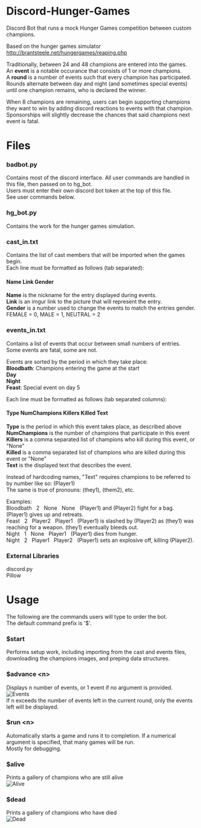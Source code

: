 # Discord-Hunger-Games
Discord Bot that runs a mock Hunger Games competition between custom champions.  

Based on the hunger games simulator http://brantsteele.net/hungergames/reaping.php

Traditionally, between 24 and 48 champions are entered into the games.  
An **event** is a notable occurance that consists of 1 or more champions.  
A **round** is a number of events such that every champion has participated.  
Rounds alternate between day and night (and sometimes special events) until one champion remains, who is declared the winner.

When 8 champions are remaining, users can begin supporting champions they want to win by adding discord reactions to events with that champion.  
Sponsorships will slightly decrease the chances that said champions next event is fatal.  

# Files
### badbot.py
Contains most of the discord interface. All user commands are handled in this file, then passed on to hg_bot.  
Users must enter their own discord bot token at the top of this file.  
See user commands below.

### hg_bot.py
Contains the work for the hunger games simulation. 

### cast_in.txt
Contains the list of cast members that will be imported when the games begin.  
Each line must be formatted as follows (tab separated):

#### Name  Link  Gender

**Name** is the nickname for the entry displayed during events.  
**Link** is an imgur link to the picture that will represent the entry.  
**Gender** is a number used to change the events to match the entries gender. FEMALE = 0, MALE = 1, NEUTRAL = 2

### events_in.txt
Contains a list of events that occur between small numbers of entries.  
Some events are fatal, some are not.   

Events are sorted by the period in which they take place:  
**Bloodbath**: Champions entering the game at the start  
**Day**  
**Night**  
**Feast**: Special event on day 5  

Each line must be formatted as follows (tab separated columns):

#### Type	NumChampions	Killers		Killed	Text

**Type** is the period in which this event takes place, as described above  
**NumChampions** is the number of champions that participate in this event  
**Killers** is a comma separated list of champions who kill during this event, or "None"  
**Killed** is a comma separated list of champions who are killed during this event or "None"  
**Text** is the displayed text that describes the event.  

Instead of hardcoding names, "Text" requires champions to be referred to by number like so: (Player1)  
The same is true of pronouns: (they1), (them2), etc.  

Examples:  
Bloodbath&nbsp;&nbsp;&nbsp;2&nbsp;&nbsp;&nbsp;None&nbsp;&nbsp;&nbsp;None&nbsp;&nbsp;&nbsp;(Player1) and (Player2) fight for a bag. (Player1) gives up and retreats.  
Feast&nbsp;&nbsp;&nbsp;2&nbsp;&nbsp;&nbsp;Player2&nbsp;&nbsp;&nbsp;Player1&nbsp;&nbsp;&nbsp;(Player1) is slashed by (Player2) as (they1) was reaching for a weapon. (they1) eventually bleeds out.  
Night&nbsp;&nbsp;&nbsp;1&nbsp;&nbsp;&nbsp;None&nbsp;&nbsp;&nbsp;Player1&nbsp;&nbsp;&nbsp;(Player1) dies from hunger.  
Night&nbsp;&nbsp;&nbsp;2&nbsp;&nbsp;&nbsp;Player1&nbsp;&nbsp;&nbsp;Player2&nbsp;&nbsp;&nbsp;(Player1) sets an explosive off, killing (Player2).  

### External Libraries
discord.py  
Pillow  


# Usage
The following are the commands users will type to order the bot.  
The default command prefix is '$'.

### $start
Performs setup work, including importing from the cast and events files, downloading the champions images, and preping data structures.

### $advance \<n>
Displays n number of events, or 1 event if no argument is provided.     
![Events](https://i.imgur.com/joTBpN8.png "Events")  
If n exceeds the number of events left in the current round, only the events left will be displayed.  

### $run \<n>
Automatically starts a game and runs it to completion. If a numerical argument is specified, that many games will be run.  
Mostly for debugging. 

### $alive
Prints a gallery of champions who are still alive  
![Alive](https://i.imgur.com/7yNsJ2S.png "Alive")  
### $dead
Prints a gallery of champions who have died  
![Dead](https://i.imgur.com/DPiRBVy.png "Dead")  

